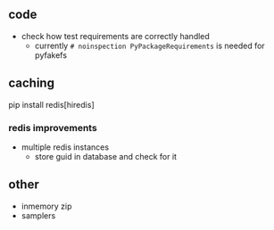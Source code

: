 ## code

- check how test requirements are correctly handled
    - currently `# noinspection PyPackageRequirements` is needed for pyfakefs

## caching

pip install redis[hiredis]

### redis improvements

- multiple redis instances
    - store guid in database and check for it

## other

- inmemory zip
- samplers
